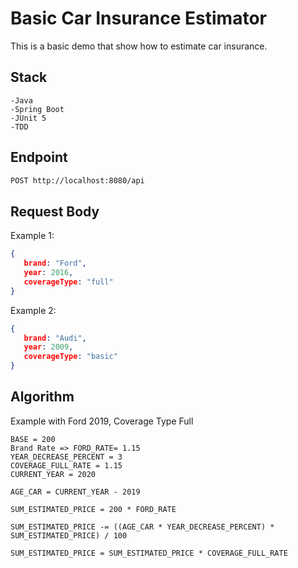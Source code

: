 # Basic Car Insurance Estimator

This is a basic demo that show how to estimate car insurance.

## Stack

```
-Java
-Spring Boot
-JUnit 5
-TDD
```


## Endpoint

```bash
POST http://localhost:8080/api
```

## Request Body
Example 1:

```json
{
   brand: "Ford",
   year: 2016,
   coverageType: "full"
}
```

Example 2:

```json
{
   brand: "Audi",
   year: 2009,
   coverageType: "basic"
}
```

## Algorithm
Example with Ford 2019, Coverage Type Full

```
BASE = 200
Brand Rate => FORD_RATE= 1.15
YEAR_DECREASE_PERCENT = 3
COVERAGE_FULL_RATE = 1.15
CURRENT_YEAR = 2020

AGE_CAR = CURRENT_YEAR - 2019

SUM_ESTIMATED_PRICE = 200 * FORD_RATE

SUM_ESTIMATED_PRICE -= ((AGE_CAR * YEAR_DECREASE_PERCENT) * SUM_ESTIMATED_PRICE) / 100

SUM_ESTIMATED_PRICE = SUM_ESTIMATED_PRICE * COVERAGE_FULL_RATE

```




